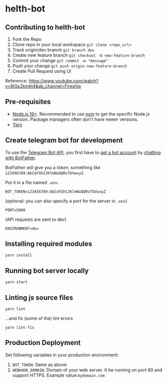 # helth-bot

## Contributing to helth-bot

1. Fork the Repo
1. Clone repo in your local workspace `git clone <repo_url>`  
1. Track origin/dev branch `git branch dev`
1. Create new feature branch `git checkout -b new-feature-branch`
1. Commit your change `git commit -m "message"` 
1. Push your change `git push origin new-feature-branch`
1. Create Pull Request using UI

Reference: https://www.youtube.com/watch?v=8lGpZkjnkt4&ab_channel=Fireship

## Pre-requisites
- [Node.js 16+](https://nodejs.org/en/). Recommended to use [nvm](https://github.com/nvm-sh/nvm) 
to get the specific Node.js version. Package managers often don't have newer versions.
- [Yarn](https://classic.yarnpkg.com/lang/en/docs/install/)

## Create telegram bot for development

To use the [Telegram Bot API](https://core.telegram.org/bots/api), 
you first have to [get a bot account](https://core.telegram.org/bots) 
by [chatting with BotFather](https://core.telegram.org/bots#6-botfather).

BotFather will give you a *token*, something like `123456789:AbCdfGhIJKlmNoQQRsTUVwxyZ`.

Put it in a file named `.env`:

```
BOT_TOKEN=123456789:AbCdfGhIJKlmNoQQRsTUVwxyZ
```
(optional: you can also specify a port for the server in `.env`)
```
PORT=5000
```
(API requests are sent to dev)
```
ENVIRONMENT=dev
```
## Installing required modules

```
yarn install
```

## Running bot server locally

```
yarn start
```

## Linting js source files

```
yarn lint
```
...and fix (some of the) lint errors

```
yarn lint-fix
```

## Production Deployment

Set following variables in your production environment:

1. `BOT_TOKEN`: Same as above
1. `WEBHOOK_DOMAIN`: Domain of your web server. It be running on port 80 and support HTTPS. Example value:`mydomain.com`